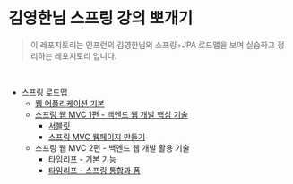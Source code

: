 # 김영한님 스프링 강의 뽀개기

> 이 레포지토리는 인프런의 김영한님의 스프링+JPA 로드맵을 보며 실습하고 정리하는 레포지토리 입니다.

<br/>

- 스프링 로드맵
  - [웹 어플리케이션 기본](./core)
  - [스프링 웹 MVC 1편 - 백엔드 웹 개발 핵심 기술](./springmvc)
    - [서블릿](./servlet)     
    - [스프링 MVC 웹페이지 만들기](./item-service)
  - 스프링 웹 MVC 2편 - 백엔드 웹 개발 활용 기술
    - [타임리프 - 기본 기능](./thymeleaf-basic)
    - [타임리프 - 스프링 통합과 폼](./form)